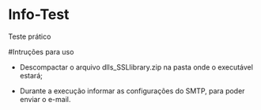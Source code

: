 # Info-Test
Teste prático


#Intruções para uso
- Descompactar o arquivo dlls_SSLlibrary.zip na pasta onde o executável estará;

- Durante a execução informar as configurações do SMTP, para poder enviar o e-mail.

